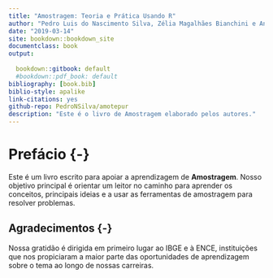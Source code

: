 ```yaml
---
title: "Amostragem: Teoria e Prática Usando R"
author: "Pedro Luis do Nascimento Silva, Zélia Magalhães Bianchini e Antonio José Ribeiro Dias"
date: "2019-03-14"
site: bookdown::bookdown_site
documentclass: book
output:
  
  bookdown::gitbook: default
  #bookdown::pdf_book: default
bibliography: [book.bib]
biblio-style: apalike
link-citations: yes
github-repo: PedroNSilva/amotepur
description: "Este é o livro de Amostragem elaborado pelos autores."
---
```


# Prefácio {-}

Este é um livro escrito para apoiar a aprendizagem de **Amostragem**. Nosso objetivo principal é orientar um leitor no caminho para aprender os conceitos, principais ideias e a usar as ferramentas de amostragem para resolver problemas.


## Agradecimentos {-}

Nossa gratidão é dirigida em primeiro lugar ao IBGE e à ENCE, instituições que nos propiciaram a maior parte das oportunidades de aprendizagem sobre o tema ao longo de nossas carreiras.


